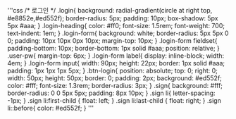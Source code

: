 '''css
/* 로그인 */
.login{
    background: radial-gradient(circle at right top, #e8852e,#ed552f);
    border-radius: 5px;
    padding: 10px;
    box-shadow: 5px 5px #aaa;
}
.login-heading{
    color: #ff0;
    font-size: 1.5rem;
    font-weight: 700;
    text-indent: 1em;
}
.login-form{
    background: white;
    border-radius: 5px 5px 0 0;
    padding: 10px 10px 0px 10px;
    margin-top: 10px;
}
.login-form fieldset{
    padding-bottom: 10px;
    border-bottom: 1px solid #aaa;
    position: relative;
}
.user-pw{
    margin-top: 6px;
}
.login-form label{
    display: inline-block;
    width: 4em;
}
.login-form input{
    width: 90px;
    height: 22px;
    border: 1px solid #aaa;
    padding: 1px 1px 1px 5px;
}
.btn-login{
    position: absolute;
    top: 0;
    right: 0;
    width: 50px;
    height: 50px;
    border: 0;
    padding: 2px;
    background: #ed552f;
    color: #fff;
    font-size: 1.3rem;
    border-radius: 3px;
}
.sign{
    background: #fff;
    border-radius: 0 0 5px 5px;
    padding: 8px 10px;
}
.sign li{
    letter-spacing: -1px;
}
.sign li:first-child {
    float: left;
}
.sign li:last-child {
    float: right;
}
.sign li::before{
    color: #ed552f;
}
'''
